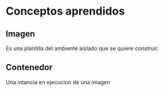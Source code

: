 # Conceptos aprendidos

## Imagen
Es una plantilla del ambiente aislado que se quiere construir.

## Contenedor

Una intancia en ejecucion de una imagen